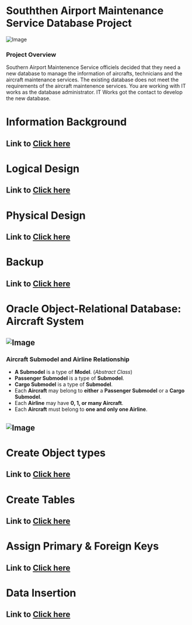 # **Souththen Airport Maintenance Service Database Project**
![Image](https://github.com/user-attachments/assets/598fa6ce-f6e5-41dc-87b6-0d19b829cbe4)
### **Project Overview**
Southern Airport Maintenence Service officiels decided that they need a new database to manage the information of aircrafts, technicians and the aircraft maintenance services. The existing database does not meet the requirements of the aircraft maintenence services. You are working with IT works as the database administrator. IT Works got the contact to develop the new database.


# **Information Background**

## Link to [Click here](https://github.com/ChungmanPARK12/MySQL/tree/352f56929ac059f9c36b1fcfa0bc9d0903a3d7ff/Information)

# **Logical Design**

## Link to [Click here](https://github.com/ChungmanPARK12/MySQL/tree/0d5a9dfa62ed96d8d8a31ead241538de37698886/LogicalDesign)

# **Physical Design**

## Link to [Click here](https://github.com/ChungmanPARK12/MySQL/tree/496ed45741d3891710f06c55d7b66bd7fb23f0fc/PhysicalDesign)

# **Backup**

## Link to [Click here](https://github.com/ChungmanPARK12/MySQL/tree/496ed45741d3891710f06c55d7b66bd7fb23f0fc/PhysicalDesign)

# **Oracle Object-Relational Database: Aircraft System**
![Image](https://github.com/user-attachments/assets/4d8b5591-226a-45a5-b87e-ddf7c0456086)
---

### **Aircraft Submodel and Airline Relationship**

- **A Submodel** is a type of **Model**. (_Abstract Class_)
- **Passenger Submodel** is a type of **Submodel**.
- **Cargo Submodel** is a type of **Submodel**.
- Each **Aircraft** may belong to **either** a **Passenger Submodel** or a **Cargo Submodel**.
- Each **Airline** may have **0, 1, or many Aircraft**.
- Each **Aircraft** must belong to **one and only one Airline**.

![Image](https://github.com/user-attachments/assets/6c9b7ab2-7d17-4f6d-b869-a412fcdda905)
---

# **Create Object types**

## Link to [Click here](https://github.com/ChungmanPARK12/MySQL/tree/496ed45741d3891710f06c55d7b66bd7fb23f0fc/PhysicalDesign)

# **Create Tables**

## Link to [Click here](https://github.com/ChungmanPARK12/MySQL/tree/496ed45741d3891710f06c55d7b66bd7fb23f0fc/PhysicalDesign)

# **Assign Primary & Foreign Keys**

## Link to [Click here](https://github.com/ChungmanPARK12/MySQL/tree/496ed45741d3891710f06c55d7b66bd7fb23f0fc/PhysicalDesign)

# **Data Insertion**

## Link to [Click here](https://github.com/ChungmanPARK12/MySQL/tree/496ed45741d3891710f06c55d7b66bd7fb23f0fc/PhysicalDesign)



